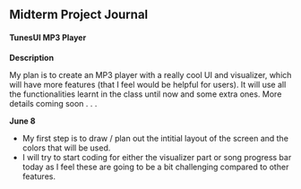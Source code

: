 ## Midterm Project Journal

#### TunesUI MP3 Player

**Description**

My plan is to create an MP3 player with a really cool UI and visualizer, which will have more features (that I feel would be helpful for users). It will use all the functionalities learnt in the class until now and some extra ones. More details coming soon . . .

**June 8**

- My first step is to draw / plan out the intitial layout of the screen and the colors that will be used.
- I will try to start coding for either the visualizer part or song progress bar today as I feel these are going to be a bit challenging compared to other features.
